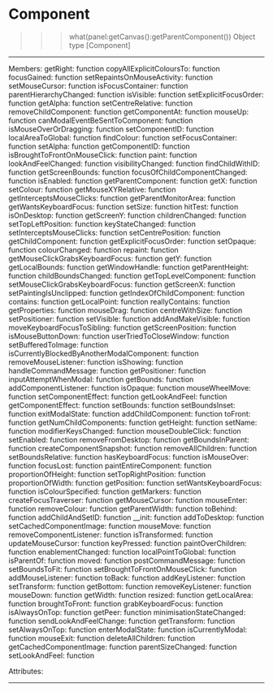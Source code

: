 # Component

>>> what(panel:getCanvas():getParentComponent())
Object type [Component]
-----------------------------------------------------------------

Members:
	                      getRight:	function
	      copyAllExplicitColoursTo:	function
	                   focusGained:	function
	    setRepaintsOnMouseActivity:	function
	                setMouseCursor:	function
	              isFocusContainer:	function
	        parentHierarchyChanged:	function
	                     isVisible:	function
	         setExplicitFocusOrder:	function
	                      getAlpha:	function
	             setCentreRelative:	function
	          removeChildComponent:	function
	                getComponentAt:	function
	                       mouseUp:	function
	canModalEventBeSentToComponent:	function
	         isMouseOverOrDragging:	function
	                setComponentID:	function
	             localAreaToGlobal:	function
	                    findColour:	function
	             setFocusContainer:	function
	                      setAlpha:	function
	                getComponentID:	function
	  isBroughtToFrontOnMouseClick:	function
	                         paint:	function
	            lookAndFeelChanged:	function
	             visibilityChanged:	function
	               findChildWithID:	function
	               getScreenBounds:	function
	  focusOfChildComponentChanged:	function
	                     isEnabled:	function
	            getParentComponent:	function
	                          getX:	function
	                     setColour:	function
	            getMouseXYRelative:	function
	      getInterceptsMouseClicks:	function
	          getParentMonitorArea:	function
	         getWantsKeyboardFocus:	function
	                       setSize:	function
	                       hitTest:	function
	                   isOnDesktop:	function
	                    getScreenY:	function
	               childrenChanged:	function
	            setTopLeftPosition:	function
	               keyStateChanged:	function
	      setInterceptsMouseClicks:	function
	             setCentrePosition:	function
	             getChildComponent:	function
	         getExplicitFocusOrder:	function
	                     setOpaque:	function
	                 colourChanged:	function
	                       repaint:	function
	getMouseClickGrabsKeyboardFocus:	function
	                          getY:	function
	                getLocalBounds:	function
	               getWindowHandle:	function
	               getParentHeight:	function
	            childBoundsChanged:	function
	          getTopLevelComponent:	function
	setMouseClickGrabsKeyboardFocus:	function
	                    getScreenX:	function
	        setPaintingIsUnclipped:	function
	      getIndexOfChildComponent:	function
	                      contains:	function
	                 getLocalPoint:	function
	                reallyContains:	function
	                 getProperties:	function
	                     mouseDrag:	function
	                centreWithSize:	function
	                 setPositioner:	function
	                    setVisible:	function
	             addAndMakeVisible:	function
	    moveKeyboardFocusToSibling:	function
	             getScreenPosition:	function
	             isMouseButtonDown:	function
	        userTriedToCloseWindow:	function
	            setBufferedToImage:	function
	isCurrentlyBlockedByAnotherModalComponent:	function
	           removeMouseListener:	function
	                     isShowing:	function
	          handleCommandMessage:	function
	                 getPositioner:	function
	         inputAttemptWhenModal:	function
	                     getBounds:	function
	          addComponentListener:	function
	                      isOpaque:	function
	                mouseWheelMove:	function
	            setComponentEffect:	function
	                getLookAndFeel:	function
	            getComponentEffect:	function
	                     setBounds:	function
	                setBoundsInset:	function
	                exitModalState:	function
	             addChildComponent:	function
	                       toFront:	function
	         getNumChildComponents:	function
	                     getHeight:	function
	                       setName:	function
	           modifierKeysChanged:	function
	              mouseDoubleClick:	function
	                    setEnabled:	function
	             removeFromDesktop:	function
	             getBoundsInParent:	function
	       createComponentSnapshot:	function
	             removeAllChildren:	function
	             setBoundsRelative:	function
	              hasKeyboardFocus:	function
	                   isMouseOver:	function
	                     focusLost:	function
	          paintEntireComponent:	function
	            proportionOfHeight:	function
	           setTopRightPosition:	function
	             proportionOfWidth:	function
	                   getPosition:	function
	         setWantsKeyboardFocus:	function
	             isColourSpecified:	function
	                    getMarkers:	function
	          createFocusTraverser:	function
	                getMouseCursor:	function
	                    mouseEnter:	function
	                  removeColour:	function
	                getParentWidth:	function
	                      toBehind:	function
	              addChildAndSetID:	function
	                        __init:	function
	                  addToDesktop:	function
	       setCachedComponentImage:	function
	                     mouseMove:	function
	       removeComponentListener:	function
	                 isTransformed:	function
	             updateMouseCursor:	function
	                    keyPressed:	function
	             paintOverChildren:	function
	             enablementChanged:	function
	            localPointToGlobal:	function
	                    isParentOf:	function
	                         moved:	function
	            postCommandMessage:	function
	                setBoundsToFit:	function
	 setBroughtToFrontOnMouseClick:	function
	              addMouseListener:	function
	                        toBack:	function
	                addKeyListener:	function
	                  setTransform:	function
	                     getBottom:	function
	             removeKeyListener:	function
	                     mouseDown:	function
	                      getWidth:	function
	                       resized:	function
	                  getLocalArea:	function
	                broughtToFront:	function
	             grabKeyboardFocus:	function
	                 isAlwaysOnTop:	function
	                       getPeer:	function
	      minimisationStateChanged:	function
	         sendLookAndFeelChange:	function
	                  getTransform:	function
	                setAlwaysOnTop:	function
	               enterModalState:	function
	              isCurrentlyModal:	function
	                     mouseExit:	function
	             deleteAllChildren:	function
	       getCachedComponentImage:	function
	             parentSizeChanged:	function
	                setLookAndFeel:	function


Attributes:

-----------------------------------------------------------------
